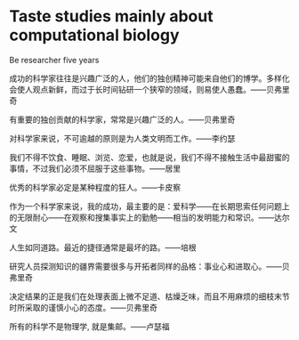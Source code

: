 # Taste studies mainly about computational biology 

Be researcher five years

成功的科学家往往是兴趣广泛的人，他们的独创精神可能来自他们的博学。多样化会使人观点新鲜，而过于长时间钻研一个狭窄的领域，则易使人愚蠢。——贝弗里奇

有重要的独创贡献的科学家，常常是兴趣广泛的人。——贝弗里奇

对科学家来说，不可逾越的原则是为人类文明而工作。——李约瑟

我们不得不饮食、睡眠、浏览、恋爱，也就是说，我们不得不接触生活中最甜蜜的事情，不过我们必须不屈服于这些事物。——居里

优秀的科学家必定是某种程度的狂人。——卡皮察

作为一个科学家来说，我的成功，最主要的是：爱科学——在长期思索任何问题上的无限耐心——在观察和搜集事实上的勤勉——相当的发明能力和常识。——达尔文

人生如同道路。最近的捷径通常是最坏的路。——培根

研究人员探测知识的疆界需要很多与开拓者同样的品格：事业心和进取心。——贝弗里奇

决定结果的正是我们在处理表面上微不足道、枯燥乏味，而且不用麻烦的细枝末节时所采取的谨慎小心的态度。——贝弗里奇

所有的科学不是物理学, 就是集邮。——卢瑟福
